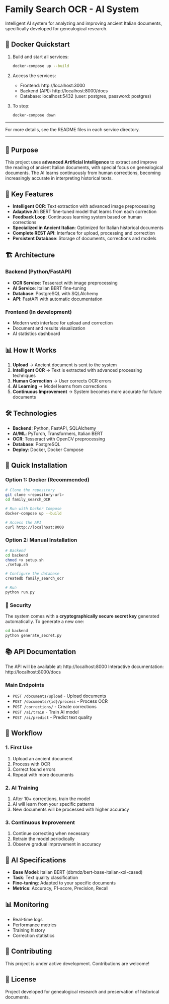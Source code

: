 # Family Search OCR - AI System

Intelligent AI system for analyzing and improving ancient Italian documents, specifically developed for genealogical research.

## 🐳 Docker Quickstart

1. Build and start all services:
   ```bash
   docker-compose up --build
   ```

2. Access the services:
   - Frontend: http://localhost:3000
   - Backend (API): http://localhost:8000/docs
   - Database: localhost:5432 (user: postgres, password: postgres)

3. To stop:
   ```bash
   docker-compose down
   ```

---

For more details, see the README files in each service directory.

---

## 🎯 Purpose

This project uses **advanced Artificial Intelligence** to extract and improve the reading of ancient Italian documents, with special focus on genealogical documents. The AI learns continuously from human corrections, becoming increasingly accurate in interpreting historical texts.

## 🚀 Key Features

- **Intelligent OCR**: Text extraction with advanced image preprocessing
- **Adaptive AI**: BERT fine-tuned model that learns from each correction
- **Feedback Loop**: Continuous learning system based on human corrections
- **Specialized in Ancient Italian**: Optimized for Italian historical documents
- **Complete REST API**: Interface for upload, processing and correction
- **Persistent Database**: Storage of documents, corrections and models

## 🏗️ Architecture

### Backend (Python/FastAPI)
- **OCR Service**: Tesseract with image preprocessing
- **AI Service**: Italian BERT fine-tuning
- **Database**: PostgreSQL with SQLAlchemy
- **API**: FastAPI with automatic documentation

### Frontend (In development)
- Modern web interface for upload and correction
- Document and results visualization
- AI statistics dashboard

## 📊 How It Works

1. **Upload** → Ancient document is sent to the system
2. **Intelligent OCR** → Text is extracted with advanced processing techniques
3. **Human Correction** → User corrects OCR errors
4. **AI Learning** → Model learns from corrections
5. **Continuous Improvement** → System becomes more accurate for future documents

## 🛠️ Technologies

- **Backend**: Python, FastAPI, SQLAlchemy
- **AI/ML**: PyTorch, Transformers, Italian BERT
- **OCR**: Tesseract with OpenCV preprocessing
- **Database**: PostgreSQL
- **Deploy**: Docker, Docker Compose

## 🚀 Quick Installation

### Option 1: Docker (Recommended)

```bash
# Clone the repository
git clone <repository-url>
cd family_search_OCR

# Run with Docker Compose
docker-compose up --build

# Access the API
curl http://localhost:8000
```

### Option 2: Manual Installation

```bash
# Backend
cd backend
chmod +x setup.sh
./setup.sh

# Configure the database
createdb family_search_ocr

# Run
python run.py
```

### 🔐 Security

The system comes with a **cryptographically secure secret key** generated automatically. To generate a new one:

```bash
cd backend
python generate_secret.py
```

## 📚 API Documentation

The API will be available at: http://localhost:8000
Interactive documentation: http://localhost:8000/docs

### Main Endpoints

- `POST /documents/upload` - Upload documents
- `POST /documents/{id}/process` - Process OCR
- `POST /corrections/` - Create corrections
- `POST /ai/train` - Train AI model
- `POST /ai/predict` - Predict text quality

## 🔄 Workflow

### 1. First Use
1. Upload an ancient document
2. Process with OCR
3. Correct found errors
4. Repeat with more documents

### 2. AI Training
1. After 10+ corrections, train the model
2. AI will learn from your specific patterns
3. New documents will be processed with higher accuracy

### 3. Continuous Improvement
1. Continue correcting when necessary
2. Retrain the model periodically
3. Observe gradual improvement in accuracy

## 🧠 AI Specifications

- **Base Model**: Italian BERT (dbmdz/bert-base-italian-xxl-cased)
- **Task**: Text quality classification
- **Fine-tuning**: Adapted to your specific documents
- **Metrics**: Accuracy, F1-score, Precision, Recall

## 📊 Monitoring

- Real-time logs
- Performance metrics
- Training history
- Correction statistics

## 🤝 Contributing

This project is under active development. Contributions are welcome!

## 📝 License

Project developed for genealogical research and preservation of historical documents.
